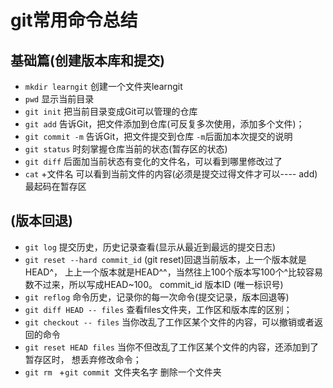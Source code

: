 #  git常用命令总结
## 基础篇(创建版本库和提交)
* `mkdir learngit`  创建一个文件夹learngit
* `pwd` 显示当前目录
* `git init` 把当前目录变成Git可以管理的仓库
* `git add` 告诉Git，把文件添加到仓库(可反复多次使用，添加多个文件)；
* `git commit -m` 告诉Git，把文件提交到仓库  `-m`后面加本次提交的说明
* `git status` 时刻掌握仓库当前的状态(暂存区的状态)
* `git diff`  后面加当前状态有变化的文件名，可以看到哪里修改过了
* `cat` +文件名 可以看到当前文件的内容(必须是提交过得文件才可以---- add)最起码在暂存区

## (版本回退)
* `git log`  提交历史，历史记录查看(显示从最近到最远的提交日志)
* `git reset --hard commit_id`  (git reset)回退当前版本，上一个版本就是HEAD^，
上上一个版本就是HEAD^^，当然往上100个版本写100个^比较容易数不过来，所以写成HEAD~100。
commit_id 版本ID (唯一标识号)
* `git reflog` 命令历史，记录你的每一次命令(提交记录，版本回退等)
* `git diff HEAD -- files` 查看files文件夹，工作区和版本库的区别；
* `git checkout -- files` 当你改乱了工作区某个文件的内容，可以撤销或者返回的命令
* `git reset HEAD files` 当你不但改乱了工作区某个文件的内容，还添加到了暂存区时，
想丢弃修改命令；
* `git rm `  +`git commit `文件夹名字  删除一个文件夹